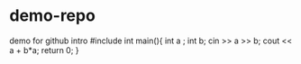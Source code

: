 # demo-repo
demo for github intro
#include <iostream>
int main(){
    int a ;
    int b;
    cin >> a >> b;
    cout << a + b*a;
    return 0;
}    
    
